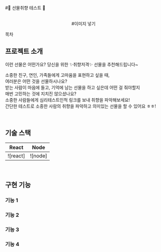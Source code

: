 #🎁 선물취향 테스트 🎁

<p align = 'center'>
  <br>
  #이미지 넣기 
  <br>
</p>

목차 

## 프로젝트 소개 

<p align = 'justify'>
이런 선물은 어떤가요? 당신을 위한 ✨취향저격✨ 선물을 추천해드립니다~


소중한 친구, 연인, 가족들에게 고마움을 표현하고 싶을 때,<br>
여러분은 어떤 것을 선물하시나요? <br>
받는 사람이 마음에 들고, 기억에 남는 선물을 하고 싶은데 어떤 걸 줘야할지 <br>
매번 고민하는 것에 지치진 않으셨나요? <br>
소중한 사람들에게 심리테스트인척 링크를 보내 취향을 파악해보세요! <br>
간단한 테스트로 소중한 사람의 취향을 파악하고 의미있는 선물을 할 수 있어요 ㅎㅎ!<br>
</p>

<p align = 'center'>

</p>

<br>

## 기술 스택

| React   |  Node   |
| :------: | :-----: |
| ![react] | ![node] |
<br>

## 구현 기능

### 기능 1

### 기능 2

### 기능 3

### 기능 4
